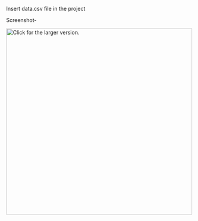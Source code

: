 Insert data.csv file in the project

Screenshot-

<a href="https://drive.google.com/uc?export=view&id=19nXI3BpP4P4gYSzSOclZXURF2gwQA7LM"><img src="https://drive.google.com/uc?export=view&id=19nXI3BpP4P4gYSzSOclZXURF2gwQA7LM" style="width: 500px; max-width: 100%; height: auto" title="Click for the larger version." /></a>

